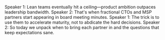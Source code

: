 Speaker 1: Lean teams eventually hit a ceiling—product ambition outpaces leadership bandwidth.
Speaker 2: That's when fractional CTOs and MSP partners start appearing in board meeting minutes.
Speaker 1: The trick is to use them to accelerate maturity, not to abdicate the hard decisions.
Speaker 2: So today we unpack when to bring each partner in and the questions that keep expectations sane.
